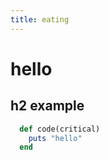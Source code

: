 ```yaml
---
title: eating
---
```

# hello

## h2 example

```ruby
  def code(critical)
    puts "hello"
  end
```